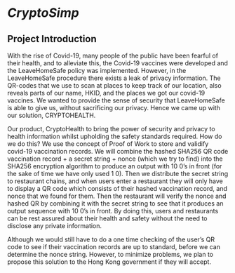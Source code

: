 ***CryptoSimp***
==========
## Project Introduction
With the rise of Covid-19, many people of the public have been fearful of their health, and to alleviate this, the Covid-19 vaccines were developed and the LeaveHomeSafe policy was implemented. However, in the LeaveHomeSafe procedure there exists a leak of privacy information. The QR-codes that we use to scan at places to keep track of our location, also reveals parts of our name, HKID, and the places we got our covid-19 vaccines. We wanted to provide the sense of security that LeaveHomeSafe is able to give us, without sacrificing our privacy. Hence we came up with our solution, CRYPTOHEALTH.

Our product, CryptoHealth to bring the power of security and privacy to health information whilst upholding the safety standards required. How do we do this? We use the concept of Proof of Work to store and validify covid-19 vaccination records. We will combine the hashed SHA256 QR code vaccination record + a secret string + nonce (which we try to find) into the SHA256 encryption algorithm to produce an output with 10 0’s in front (for the sake of time we have only used 1 0). Then we distribute the secret string to restaurant chains, and when users enter a restaurant they will only have to display a QR code which consists of their hashed vaccination record, and nonce that we found for them. Then the restaurant will verify the nonce and hashed QR by combining it with the secret string to see that it produces an output sequence with 10 0’s in front. By doing this, users and restaurants can be rest assured about their health and safety without the need to disclose any private information.

Although we would still have to do a one time checking of the user’s QR code to see if their vaccination records are up to standard, before we can determine the nonce string. However, to minimize problems, we plan to propose this solution to the Hong Kong government if they will accept.

